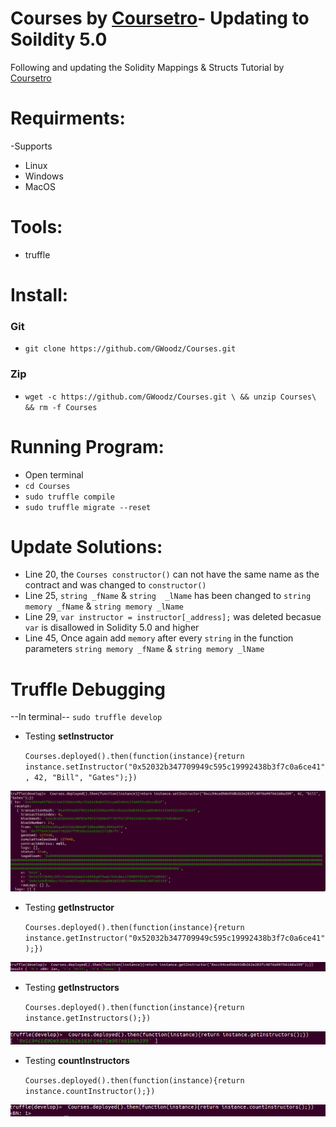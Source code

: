 # Courses by [Coursetro](https://coursetro.com/)- Updating to Soildity 5.0
Following and updating the Solidity Mappings & Structs Tutorial by [Coursetro](https://coursetro.com/posts/code/102/Solidity-Mappings-&-Structs-Tutorial)

# Requirments:
  -Supports
   * Linux 
   * Windows
   * MacOS

# Tools: 
 * truffle

# Install:
### Git
* `git clone https://github.com/GWoodz/Courses.git`
### Zip
* `wget -c https://github.com/GWoodz/Courses.git \ && unzip Courses\ && rm -f Courses`


# Running Program:
* Open terminal
* `cd Courses`
* `sudo truffle compile`
* `sudo truffle migrate --reset`

 

# Update Solutions:
* Line 20, the `Courses constructor()` can not have the same name as the contract and  was changed to `constructor()`
* Line 25, `string _fName` & `string  _lName` has been changed to `string memory _fName` & `string memory _lName `
* Line 29,  `var instructor = instructor[_address];` was deleted becasue `var` is disallowed in Solidity 5.0 and higher 
* Line 45, Once again add `memory` after every `string` in the function parameters `string memory _fName` & `string memory _lName`
 
# Truffle Debugging
--In terminal--
`sudo truffle develop` 

 * Testing **setInstructor**
 
    `Courses.deployed().then(function(instance){return instance.setInstructor("0x52032b347709949c595c19992438b3f7c0a6ce41", 42, "Bill", "Gates");})`
<img src =ScreenshotFirst.png>

* Testing **getInstructor**

   `Courses.deployed().then(function(instance){return instance.getInstructor("0x52032b347709949c595c19992438b3f7c0a6ce41");})`
<img src =ScreenshotSecond.png>

* Testing **getInstructors**

  `Courses.deployed().then(function(instance){return instance.getInstructors();})`
  
<img src =ScreenshotThird.png>

* Testing **countInstructors**

  `Courses.deployed().then(function(instance){return instance.countInstructor();})`
<img src =ScreenshotLast.png>
